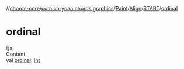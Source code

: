 //[chords-core](../../../../../index.md)/[com.chrynan.chords.graphics](../../../index.md)/[Paint](../../index.md)/[Align](../index.md)/[START](index.md)/[ordinal](ordinal.md)



# ordinal  
[js]  
Content  
val [ordinal](ordinal.md): [Int](https://kotlinlang.org/api/latest/jvm/stdlib/kotlin/-int/index.html)  



